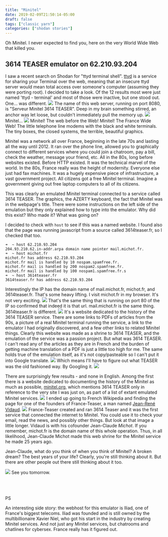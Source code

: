 ```yaml
---
title: "Minitel"
date: 2019-02-09T21:50:14-05:00
draft: false
tags: ["classic yarn"]
categories: ["shodan stories"]
---
```


Oh Minitel. I never expected to find you, here on the very World Wide Web that killed you.

## 3614 TEASER emulator on 62.210.93.204
I saw a recent search on Shodan for "ttyd terminal shell".  [ttyd](https://github.com/tsl0922/ttyd) is a service for sharing your Terminal over the web, meaning that an insecure ttyd server would mean total access over someone's computer (assuming they were porting root). I decided to take a look. Of the 12 results most were just named 'ttyd - terminal' and most of those were inactive, but one stood out. One... was different.
![](/images/100Days/Day37/firstlook2.png)
The name of this web server, running on port 8080, is "Serveur Minitel 3614 TEASER". Deep in my brain something stirred, an anchor was let loose, but couldn't immediately pull the memory up.
![](/images/100Days/Day37/teasermodems.png)
Minitel...
![](/images/100Days/Day37/bomb.png)
Minitel! The web before the Web! Minitel! The France Wide Web! The little telephone line modems with the black and white terminals. The tiny boxes, the closed systems, the terrible,  beautiful graphics.

Minitel was a network all over France, beginning in the late 70s and lasting all the way until 2012. It ran over the phone line, allowed you to graphically connect to different services where you could join a chatroom, pay a bill, check the weather, message your friend, etc. All in the 80s, long before websites existed. Before HTTP existed. It was the technical marvel of the world. In the 80s, France really was the height of modernity. Everyone else just had fax machines. It was a hugely expensive piece of infrastructure, a vast government project. All citizens got a free Minitel terminal. Imagine a government giving out free laptop computers to all of its citizens.

This was clearly an emulated Minitel terminal connected to a service called 3614 TEASER. The graphics, the AZERTY keyboard, the fact that Minitel was in the webpage's title. There were some instructions on the left side of the emulation but they only explained how to type into the emulator. Why did this exist? Who made it? What was going on?

I decided to check with `host` to see if this was a named website. I found also that the page was running javascript from a source called 3614teaser.fr, so I checked that too.
```
➜  ~ host 62.210.93.204
204.93.210.62.in-addr.arpa domain name pointer mail.michot.fr.
➜  ~ host michot.fr
michot.fr has address 62.210.93.204
michot.fr mail is handled by 10 nospam.spamfree.fr.
michot.fr mail is handled by 200 nospam2.spamfree.fr.
michot.fr mail is handled by 100 nospam1.spamfree.fr.s
➜  ~ host 3614teaser.fr
3614teaser.fr has address 62.210.93.204
```
Interestingly the IP has the domain name of mail.michot.fr, michot.fr, and 3614teaser.fr. That's some heavy lifting. I visit michot.fr in my browser. It's not very exciting.
![](/images/100Days/Day37/michot.png)
That's the same thing that is running on port 80 of the IP so confirmed that indeed it is that url. mail.michot.fr is the same thing. 3614teaser.fr is different.
![](/images/100Days/Day37/teaser.fr.png)
It's a website dedicated to the history of the 3614 TEASER service. There are some links to PDFs of articles from the 90s, a picture of a real Minitel terminal running the service, a link to the emulator I had originally discovered, and a few other links to related Minitel things. Clearly this website was made as a shrine to 3614 TEASER, and the emulation of the service was a passion project. But what was 3614 TEASER. I can't read any of the articles as they are in French and the burden of getting machine translation of a PDF is just a little too high for me. The same holds true of the emulation itself, as it's not copy/pasteable so I can't put it into Google translate.
![](/images/100Days/Day37/lost.png)
Which means I'll have to figure out what TEASER was the old fashioned way. By Googling it.
![](/images/100Days/Day37/minitelorg.png)

There are surprisingly few results - and none in English. Among the first there is a website dedicated to documenting the history of the Minitel as much as possible, [minitel.org](https://minitel.org/), which mentions 3614 TEASER only in reference to the very site I was just on, as part of a list of extant emulated Minitel services.
![](/images/100Days/Day37/services.png)
I ended up going to French Wikipedia and finding the page for one of the founders of France-Teaser, a man named [Jean-René Vidaud](https://fr.wikipedia.org/wiki/Jean-Ren%C3%A9_Vidaud).
![](/images/100Days/Day37/jeanclaude.png)
France-Teaser created and ran 3614 Teaser and it was the first service that connected the internet to Minitel. You could use it to check your email, read the news, and possibly other things. But look at that image a little longer. Vidaud is with his cofounder Jean-Claude _Michot_. If you remember, michot.fr is the domain name of this whole operation. Thus, in all likelihood, Jean-Claude Michot made this web shrine for the Minitel service he made 25 years ago.

Jean-Claude, what do you think of when you think of Minitel? A broken dream? The best years of your life? Clearly, you're still thinking about it. But there are other people out there still thinking about it too.

![](/images/100Days/Day37/community.png)
See you tomorrow.

<br>

<br>

<br>
PS

An interesting side story: the webhost for this emulator is Iliad, one of France's biggest telecoms. Iliad was founded and is still owned by the multibillionaire Xavier Niel, who got his start in the industry by creating Minitel services. And not just any Minitel services, but chatrooms and chatlines for cybersex. France really has it figured out.
